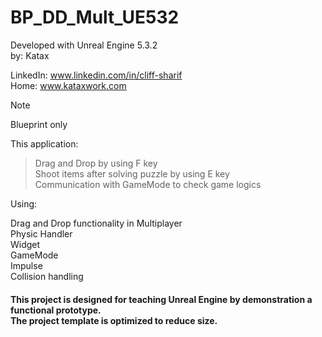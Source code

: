 # BP_DD_Mult_UE532
Developed with Unreal Engine 5.3.2 <br> 
by: Katax 
 
LinkedIn: www.linkedin.com/in/cliff-sharif<br> 
Home: www.kataxwork.com<br> 

> [!NOTE]
> Blueprint only

This application:

> Drag and Drop by using F key  <br> 
> Shoot items after solving puzzle by using E key  <br> 
> Communication with GameMode to check game logics  <br> 


Using:
 
Drag and Drop functionality in Multiplayer <br> 
Physic Handler <br> 
Widget <br> 
GameMode  <br> 
Impulse  <br> 
Collision handling  <br> 

<h4> This project is designed for teaching Unreal Engine by demonstration a functional prototype. <br> The project template is optimized to reduce size.  </h4>

